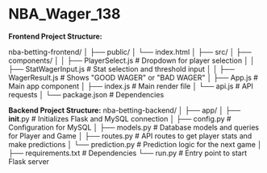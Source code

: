 # NBA_Wager_138

**Frontend Project Structure:**

nba-betting-frontend/
│
├── public/
│   └── index.html
│
├── src/
│   ├── components/
│   │   ├── PlayerSelect.js       # Dropdown for player selection
│   │   ├── StatWagerInput.js     # Stat selection and threshold input
│   │   ├── WagerResult.js        # Shows "GOOD WAGER" or "BAD WAGER"
│   ├── App.js                    # Main app component
│   ├── index.js                  # Main render file
│   └── api.js                    # API requests
│
└── package.json                  # Dependencies


**Backend Project Structure:**
nba-betting-backend/
│
├── app/
│   ├── __init__.py       # Initializes Flask and MySQL connection
│   ├── config.py         # Configuration for MySQL
│   ├── models.py         # Database models and queries for Player and Game
│   ├── routes.py         # API routes to get player stats and make predictions
│   └── prediction.py     # Prediction logic for the next game
│
├── requirements.txt      # Dependencies
└── run.py                # Entry point to start Flask server
